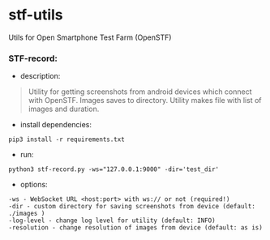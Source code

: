 # stf-utils
Utils for Open Smartphone Test Farm (OpenSTF)

### STF-record:
- description:
> Utility for getting screenshots from android devices which connect with OpenSTF. Images saves to directory. Utility makes file with list of images and duration.

- install dependencies:
```
pip3 install -r requirements.txt
```
- run:
```
python3 stf-record.py -ws="127.0.0.1:9000" -dir='test_dir'
```
- options:
```
-ws - WebSocket URL <host:port> with ws:// or not (required!)  
-dir - custom directory for saving screenshots from device (default: ./images )
-log-level - change log level for utility (default: INFO)
-resolution - change resolution of images from device (default: as is)
```